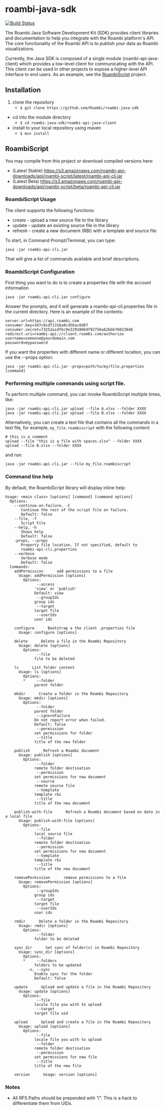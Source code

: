 # roambi-java-sdk

[![Build Status](https://api.travis-ci.org/Roambi/roambi-java-sdk.png)](https://api.travis-ci.org/Roambi/roambi-java-sdk)

The Roambi Java Software Development Kit (SDK) provides client libraries and documentation
to help you integrate with the Roambi platform's API.  The core functionality of the Roambi API is to publish your data as Roambi visualizations.

Currently, the Java SDK is composed of a single module (roambi-api-java-client) which provides a low-level client for communicating with the API.  This client can be used in other projects to expose a higher-level API interface to end users.  As an example, see the [RoambiScript](https://github.com/Roambi/roambi-script) project.


## Installation

1. clone the repository
	* `$ git clone https://github.com/Roambi/roambi-java-sdk`
* cd into the module directory
	* `$ cd roambi-java-sdk/roambi-api-java-client`
* install to your local repository using maven
	* `$ mvn install`


## RoambiScript

You may compile from this project or download compiled versions here:
* (Latest Stable) https://s3.amazonaws.com/roambi-api-downloads/api/roambi-script/latest/roambi-api-cli.jar
* (Latest Beta) https://s3.amazonaws.com/roambi-api-downloads/api/roambi-script/beta/roambi-api-cli.jar

### RoambiScript Usage

The client supports the following functions:

* create - upload a new source file to the library
* update - update an existing source file in the library
* refresh - create a new document (RBI) with a template and source file

To start, in Command Prompt/Terminal, you can type:

```
java -jar roambi-api-cli.jar
```

That will give a list of commands available and brief descriptions.

### RoambiScript Configuration

First thing you want to do is to create a properties file with the account information

```
java -jar roambi-api-cli.jar configure
```

Answer the prompts, and it will generate a roambi-api-cli.properties file in the current directory. Here is an example of the contents:

```
server.url=https://api.roambi.com
consumer.key=3d7c8sdf1316a8cd5bac0d87
consumer.secret=73252asdfbc9e3291066df92756a62bbb760238d6
redirect.uri=roambi-api://client.roambi.com/authorize
username=someone@yourdomain.com
password=mypassword
```

If you want the properties with different name or different location, you can use the --props option:

```
java -jar roambi-api-cli.jar -props=path/to/my/file.properties [command]
```

### Performing multiple commands using script file.
To perform multiple command, you can invoke RoambiScript multiple times, like:

```
java -jar roambi-api-cli.jar upload --file A.xlsx --folder XXXX
java -jar roambi-api-cli.jar upload --file B.xlsx --folder XXXX
```

Alternatively, you can create a text file that contains all the commands in a text file, for example, `my_file.roambiscript` with the following content:

```
# this is a comment
upload --file "this is a file with spaces.xlsx" --folder XXXX
upload --file B.xlsx --folder XXXX
```
and run:

```
java -jar roambi-api-cli.jar --file my_file.roambiscript
```



### Command line help

By default, the RoambiScript library will display inline help:

```
Usage: <main class> [options] [command] [command options]
  Options:
    --continue-on-failure, -C
       Continue the rest of the script file on failure.
       Default: false
    --file, -f
       Script File
    --help, -h
       Shows help
       Default: false
    -props, --props
       Property file location. If not specified, default to
       roambi-api-cli.properties
    --verbose
       Verbose mode
       Default: false       
  Commands:
    addPermission      add permissions to a file
      Usage: addPermission [options]
        Options:
              --access
             'view' or 'publish'
             Default: view
              --groupIds
             group ids
              --target
             target file
              --userIds
             user ids

    configure      Bootstrap a the client .properties file
      Usage: configure [options]

    delete      Delete a file in the Roambi Repository
      Usage: delete [options]
        Options:
              --file
             file to be deleted

    ls      List folder content
      Usage: ls [options]
        Options:
        *     --folder
             parent folder

    mkdir      Create a folder in the Roambi Repository
      Usage: mkdir [options]
        Options:
              --folder
             parent folder
              --ignoreFailure
             Do not report error when failed.
             Default: false
              --permission
             set permissions for folder
              --title
             title of the new folder

    publish      Refresh a Roambi document
      Usage: publish [options]
        Options:
              --folder
             remote folder destination
              --permission
             set permissions for new document
              --source
             remote source file
              --template
             template rbi
              --title
             title of the new document

    publish-with-file      Refresh a Roambi document based on data in a local file
      Usage: publish-with-file [options]
        Options:
              --file
             local source file
              --folder
             remote folder destination
              --permission
             set permissions for new document
              --template
             template rbi
              --title
             title of the new document

    removePermission      remove permissions to a file
      Usage: removePermission [options]
        Options:
              --groupIds
             group ids
              --target
             target file
              --userIds
             user ids

    rmdir      Delete a folder in the Roambi Repository
      Usage: rmdir [options]
        Options:
              --folder
             folder to be deleted

    sync_dir      Set sync of folder(s) in Roambi Repository
      Usage: sync_dir [options]
        Options:
        *     --folders
             folders to be updated
          -s, --sync
             Enable sync for the folder
             Default: false

    update      Upload and update a file in the Roambi Repository
      Usage: update [options]
        Options:
              --file
             locale file you with to upload
              --target
             target file uid

    upload      Upload and create a file in the Roambi Repository
      Usage: upload [options]
        Options:
              --file
             locale file you with to upload
              --folder
             remote folder destination
              --permission
             set permissions for new file
              --title
             title of the new file

    version      Usage: version [options]

```

### Notes
* All RFS Paths should be prepended with “/”.  This is a hack to differentiate them from UIDs.
